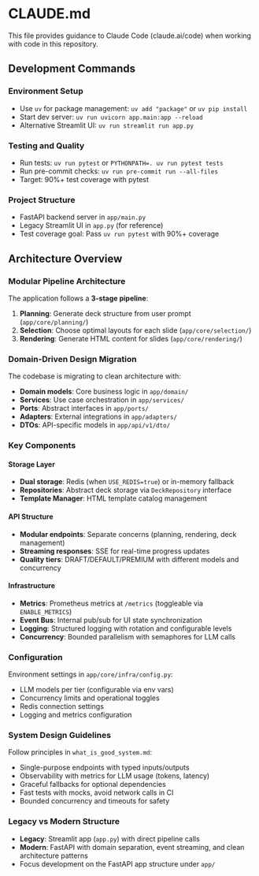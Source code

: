 # CLAUDE.md

This file provides guidance to Claude Code (claude.ai/code) when working with code in this repository.

## Development Commands

### Environment Setup
- Use `uv` for package management: `uv add "package"` or `uv pip install`
- Start dev server: `uv run uvicorn app.main:app --reload`
- Alternative Streamlit UI: `uv run streamlit run app.py`

### Testing and Quality
- Run tests: `uv run pytest` or `PYTHONPATH=. uv run pytest tests`
- Run pre-commit checks: `uv run pre-commit run --all-files`
- Target: 90%+ test coverage with pytest

### Project Structure
- FastAPI backend server in `app/main.py`
- Legacy Streamlit UI in `app.py` (for reference)
- Test coverage goal: Pass `uv run pytest` with 90%+ coverage

## Architecture Overview

### Modular Pipeline Architecture
The application follows a **3-stage pipeline**:
1. **Planning**: Generate deck structure from user prompt (`app/core/planning/`)
2. **Selection**: Choose optimal layouts for each slide (`app/core/selection/`)
3. **Rendering**: Generate HTML content for slides (`app/core/rendering/`)

### Domain-Driven Design Migration
The codebase is migrating to clean architecture with:
- **Domain models**: Core business logic in `app/domain/`
- **Services**: Use case orchestration in `app/services/`
- **Ports**: Abstract interfaces in `app/ports/`
- **Adapters**: External integrations in `app/adapters/`
- **DTOs**: API-specific models in `app/api/v1/dto/`

### Key Components

#### Storage Layer
- **Dual storage**: Redis (when `USE_REDIS=true`) or in-memory fallback
- **Repositories**: Abstract deck storage via `DeckRepository` interface
- **Template Manager**: HTML template catalog management

#### API Structure
- **Modular endpoints**: Separate concerns (planning, rendering, deck management)
- **Streaming responses**: SSE for real-time progress updates
- **Quality tiers**: DRAFT/DEFAULT/PREMIUM with different models and concurrency

#### Infrastructure
- **Metrics**: Prometheus metrics at `/metrics` (toggleable via `ENABLE_METRICS`)
- **Event Bus**: Internal pub/sub for UI state synchronization
- **Logging**: Structured logging with rotation and configurable levels
- **Concurrency**: Bounded parallelism with semaphores for LLM calls

### Configuration
Environment settings in `app/core/infra/config.py`:
- LLM models per tier (configurable via env vars)
- Concurrency limits and operational toggles
- Redis connection settings
- Logging and metrics configuration

### System Design Guidelines
Follow principles in `what_is_good_system.md`:
- Single-purpose endpoints with typed inputs/outputs
- Observability with metrics for LLM usage (tokens, latency)
- Graceful fallbacks for optional dependencies
- Fast tests with mocks, avoid network calls in CI
- Bounded concurrency and timeouts for safety

### Legacy vs Modern Structure
- **Legacy**: Streamlit app (`app.py`) with direct pipeline calls
- **Modern**: FastAPI with domain separation, event streaming, and clean architecture patterns
- Focus development on the FastAPI app structure under `app/`
